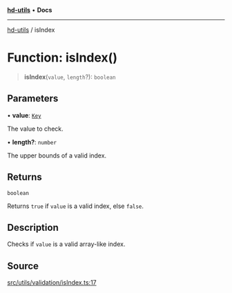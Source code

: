 [**hd-utils**](../README.md) • **Docs**

***

[hd-utils](../globals.md) / isIndex

# Function: isIndex()

> **isIndex**(`value`, `length`?): `boolean`

## Parameters

• **value**: [`Key`](../type-aliases/Key.md)

The value to check.

• **length?**: `number`

The upper bounds of a valid index.

## Returns

`boolean`

Returns `true` if `value` is a valid index, else `false`.

## Description

Checks if `value` is a valid array-like index.

## Source

[src/utils/validation/isIndex.ts:17](https://github.com/AhmadHddad/h-utils/blob/8e9e542f98b1a43a336ce585dc8666b21b0e894d/src/utils/validation/isIndex.ts#L17)
